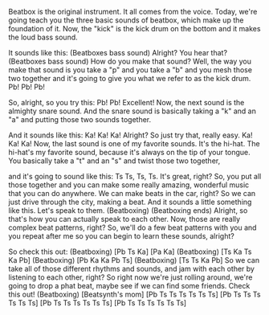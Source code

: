 
Beatbox is the original instrument.
It all comes from the voice.
Today, we&#39;re going teach you
the three basic sounds of beatbox,
which make up the foundation of it.
Now, the &quot;kick&quot;
is the kick drum on the bottom
and it makes the loud bass sound.

It sounds like this:
(Beatboxes bass sound)
Alright? You hear that?
(Beatboxes bass sound)
How do you make that sound?
Well, the way you make that sound
is you take a &quot;p&quot; and you take a &quot;b&quot;
and you mesh those two together
and it&#39;s going to give you
what we refer to as the kick drum.
Pb! Pb! Pb!

So, alright, so you try this:
Pb!
Pb!
Excellent!
Now, the next sound
is the almighty snare sound.
And the snare sound
is basically taking a &quot;k&quot; and an &quot;a&quot;
and putting those two sounds together.

And it sounds like this:
Ka! Ka! Ka!
Alright? So just try that, really easy.
Ka! Ka! Ka!
Now, the last sound
is one of my favorite sounds.
It&#39;s the hi-hat.
The hi-hat&#39;s my favorite sound,
because it&#39;s always
on the tip of your tongue.
You basically take a &quot;t&quot; and an &quot;s&quot;
and twist those two together,

and it&#39;s going to sound like this:
Ts Ts, Ts, Ts.
It&#39;s great, right?
So, you put all those together
and you can make some really
amazing, wonderful music
that you can do anywhere.
We can make beats in the car, right?
So we can just drive
through the city, making a beat.
And it sounds a little
something like this.
Let&#39;s speak to them.
(Beatboxing)
(Beatboxing ends)
Alright, so that&#39;s how you can
actually speak to each other.
Now, those are really complex
beat patterns, right?
So, we&#39;ll do a few beat patterns with you
and you repeat after me so you can begin
to learn these sounds, alright?

So check this out:
(Beatboxing)
[Pb Ts Ka]
[Pa Ka]
(Beatboxing)
[Ts Ka Ts Ka Pb]
(Beatboxing)
[Pb Ka Ka Pb Ts]
(Beatboxing)
[Ts Ts Ka Pb]
So we can take all of those
different rhythms and sounds,
and jam with each other
by listening to each other, right?
So right now we&#39;re just rolling around,
we&#39;re going to drop a phat beat,
maybe see if we can find some friends.
Check this out!
(Beatboxing)
[Beatsynth&#39;s mom]
[Pb Ts Ts Ts Ts Ts Ts]
[Pb Ts Ts Ts Ts Ts Ts]
[Pb Ts Ts Ts Ts Ts Ts]
[Pb Ts Ts Ts Ts Ts Ts]
